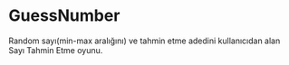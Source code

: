 # GuessNumber

Random sayı(min-max aralığını) ve tahmin etme adedini kullanıcıdan alan Sayı Tahmin Etme oyunu.
